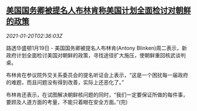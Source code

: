 <!--1611111260000-->
[美国国务卿被提名人布林肯称美国计划全面检讨对朝鲜的政策](https://cn.reuters.com/article/us-blinken-north-korea-policy-0120-idCNKBS29P080)
------

<div><i>2021-01-20T02:36:03Z</i></div><p>路透华盛顿1月19日 - 美国国务卿被提名人布林肯(Antony Blinken)周二表示，新政府计划全面检讨美国对朝鲜的政策，寻找途径扩大施压，使朝鲜重回核武谈判桌。</p><p>布林肯在参议院外交关系委员会的提名听证会上表示，“这是一个困扰每一届政府的难题，而且问题没有得到改善，实际上还恶化了。”</p><p>布林肯还表示，在试图解决朝鲜核问题的同时，“我们一定要保证所做的每件事，要顾及人道方面的考量，不能只着眼在安全方面。”(完)</p>
